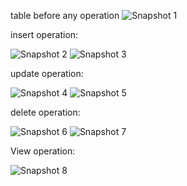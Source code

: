 table before any operation
![Snapshot 1](https://cloud.githubusercontent.com/assets/16962727/12873260/9221d36c-cdde-11e5-9720-c818d6d66ed3.JPG)

insert operation:

![Snapshot 2](https://cloud.githubusercontent.com/assets/16962727/12873253/915da23a-cdde-11e5-89b1-0eff693d248c.JPG)
![Snapshot 3](https://cloud.githubusercontent.com/assets/16962727/12873254/91ba7c08-cdde-11e5-9a3e-5f3a383a9738.JPG)

update operation:

![Snapshot 4](https://cloud.githubusercontent.com/assets/16962727/12873255/91bdd4e8-cdde-11e5-8d54-3496bf0a3577.JPG)
![Snapshot 5](https://cloud.githubusercontent.com/assets/16962727/12873257/91c0381e-cdde-11e5-8593-a0eda334deda.JPG)

delete operation:

![Snapshot 6](https://cloud.githubusercontent.com/assets/16962727/12873256/91c038f0-cdde-11e5-97e7-27eeed7f0fdb.JPG)
![Snapshot 7](https://cloud.githubusercontent.com/assets/16962727/12873258/91c92adc-cdde-11e5-9270-a9fc4dd5fcff.JPG)

View operation:

![Snapshot 8](https://cloud.githubusercontent.com/assets/16962727/12873259/9218407c-cdde-11e5-910f-d392fef32c65.JPG)